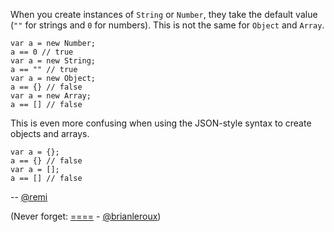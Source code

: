 When you create instances of `String` or `Number`, they take the default value (`""` for strings and `0` for numbers). This is not the same for `Object` and `Array`.

```
var a = new Number;
a == 0 // true
var a = new String;
a == "" // true
var a = new Object;
a == {} // false
var a = new Array;
a == [] // false
```

This is even more confusing when using the JSON-style syntax to create objects and arrays.

```
var a = {};
a == {} // false
var a = [];
a == [] // false
```

-- [@remi](http://twitter.com/remi)

(Never forget: [====](http://crockfordfacts.com/MHDTvKwy3xGzI183Akuh_Q) - [@brianleroux](http://twitter.com/brianleroux))